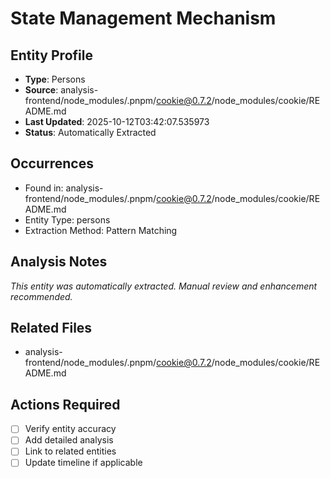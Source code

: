 # State Management Mechanism

## Entity Profile
- **Type**: Persons
- **Source**: analysis-frontend/node_modules/.pnpm/cookie@0.7.2/node_modules/cookie/README.md
- **Last Updated**: 2025-10-12T03:42:07.535973
- **Status**: Automatically Extracted

## Occurrences
- Found in: analysis-frontend/node_modules/.pnpm/cookie@0.7.2/node_modules/cookie/README.md
- Entity Type: persons
- Extraction Method: Pattern Matching

## Analysis Notes
*This entity was automatically extracted. Manual review and enhancement recommended.*

## Related Files
- analysis-frontend/node_modules/.pnpm/cookie@0.7.2/node_modules/cookie/README.md

## Actions Required
- [ ] Verify entity accuracy
- [ ] Add detailed analysis
- [ ] Link to related entities
- [ ] Update timeline if applicable
